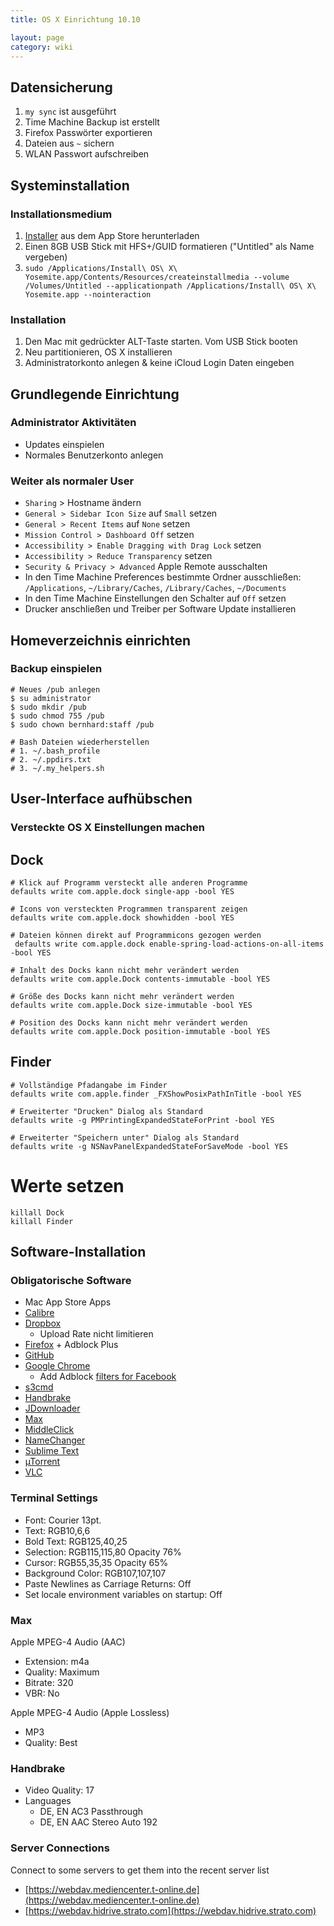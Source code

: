 ```yaml
---
title: OS X Einrichtung 10.10

layout: page
category: wiki
---
```


## Datensicherung

1. `my sync` ist ausgeführt
2. Time Machine Backup ist erstellt
3. Firefox Passwörter exportieren
4. Dateien aus `~` sichern
5. WLAN Passwort aufschreiben

## Systeminstallation

### Installationsmedium

1. [Installer](https://itunes.apple.com/WebObjects/MZStore.woa/wa/viewSoftware?id=915041082&mt=12) aus dem App Store herunterladen
2. Einen 8GB USB Stick mit HFS+/GUID formatieren ("Untitled" als Name vergeben)
3. `sudo /Applications/Install\ OS\ X\ Yosemite.app/Contents/Resources/createinstallmedia --volume /Volumes/Untitled --applicationpath /Applications/Install\ OS\ X\ Yosemite.app --nointeraction`

### Installation

1. Den Mac mit gedrückter ALT-Taste starten. Vom USB Stick booten
2. Neu partitionieren, OS X installieren
3. Administratorkonto anlegen & keine iCloud Login Daten eingeben
 
## Grundlegende Einrichtung

### Administrator Aktivitäten
 
- Updates einspielen
- Normales Benutzerkonto anlegen
 
### Weiter als normaler User
 
- `Sharing` > Hostname ändern
- `General > Sidebar Icon Size` auf `Small` setzen
- `General > Recent Items` auf `None` setzen
- `Mission Control > Dashboard Off` setzen
- `Accessibility > Enable Dragging with Drag Lock` setzen
- `Accessibility > Reduce Transparency` setzen
- `Security & Privacy > Advanced` Apple Remote ausschalten
- In den Time Machine Preferences bestimmte Ordner ausschließen: `/Applications`, `~/Library/Caches`, `/Library/Caches`, `~/Documents`
- In den Time Machine Einstellungen den Schalter auf `Off` setzen
- Drucker anschließen und Treiber per Software Update installieren
 
## Homeverzeichnis einrichten

### Backup einspielen

    # Neues /pub anlegen
    $ su administrator
    $ sudo mkdir /pub
    $ sudo chmod 755 /pub
    $ sudo chown bernhard:staff /pub

    # Bash Dateien wiederherstellen
    # 1. ~/.bash_profile
    # 2. ~/.ppdirs.txt
    # 3. ~/.my_helpers.sh

## User-Interface aufhübschen
 
### Versteckte OS X Einstellungen machen

## Dock 

    # Klick auf Programm versteckt alle anderen Programme
    defaults write com.apple.dock single-app -bool YES

    # Icons von versteckten Programmen transparent zeigen
    defaults write com.apple.dock showhidden -bool YES
 
    # Dateien können direkt auf Programmicons gezogen werden
     defaults write com.apple.dock enable-spring-load-actions-on-all-items -bool YES
 
    # Inhalt des Docks kann nicht mehr verändert werden
    defaults write com.apple.Dock contents-immutable -bool YES

    # Größe des Docks kann nicht mehr verändert werden
    defaults write com.apple.Dock size-immutable -bool YES

    # Position des Docks kann nicht mehr verändert werden
    defaults write com.apple.Dock position-immutable -bool YES

## Finder 

    # Vollständige Pfadangabe im Finder
    defaults write com.apple.finder _FXShowPosixPathInTitle -bool YES
 
    # Erweiterter "Drucken" Dialog als Standard
    defaults write -g PMPrintingExpandedStateForPrint -bool YES
 
    # Erweiterter "Speichern unter" Dialog als Standard
    defaults write -g NSNavPanelExpandedStateForSaveMode -bool YES

# Werte setzen

    killall Dock
    killall Finder

## Software-Installation

### Obligatorische Software

- Mac App Store Apps
- [Calibre](http://calibre-ebook.com/download)
- [Dropbox](http://www.getdropbox.com)
  - Upload Rate nicht limitieren
- [Firefox](http://www.mozilla.com/en-US/firefox/personal.html) + Adblock Plus
- [GitHub](http://mac.github.com/)
- [Google Chrome](https://www.google.com/landing/chrome/beta/)
  - Add Adblock [filters for Facebook](http://facebook.adblockplus.me/en/)
- [s3cmd](http://s3tools.org)
- [Handbrake](http://handbrake.fr/downloads.php)
- [JDownloader](http://jdownloader.org/download/index)
- [Max](http://sbooth.org/Max)
- [MiddleClick](http://clement.beffa.org/labs/projects/middleclick/)
- [NameChanger](http://www.mrrsoftware.com/MRRSoftware/NameChanger.html)
- [Sublime Text](http://www.sublimetext.com/)
- [µTorrent](http://www.utorrent.com)
- [VLC](http://www.videolan.org/vlc)

### Terminal Settings

- Font: Courier 13pt.
- Text: RGB10,6,6
- Bold Text: RGB125,40,25
- Selection: RGB115,115,80 Opacity 76%
- Cursor: RGB55,35,35 Opacity 65%
- Background Color: RGB107,107,107
- Paste Newlines as Carriage Returns: Off
- Set locale environment variables on startup: Off

### Max

Apple MPEG-4 Audio (AAC)

- Extension: m4a
- Quality: Maximum
- Bitrate: 320
- VBR: No

Apple MPEG-4 Audio (Apple Lossless)

- MP3
- Quality: Best

### Handbrake

- Video Quality: 17
- Languages
  - DE, EN AC3 Passthrough
  - DE, EN AAC Stereo Auto 192

### Server Connections
Connect to some servers to get them into the recent server list

- [https://webdav.mediencenter.t-online.de](https://webdav.mediencenter.t-online.de)
- [https://webdav.hidrive.strato.com](https://webdav.hidrive.strato.com)

